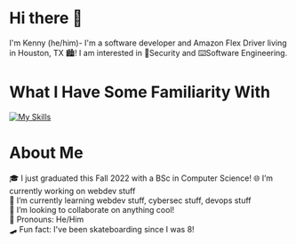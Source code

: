 # Hi there 👋
  I'm Kenny (he/him)- I'm a software developer and Amazon Flex Driver living in Houston, TX 🏙️! I am interested in 🔐Security and ⌨️Software Engineering.
  
# What I Have Some Familiarity With

[![My Skills](https://skillicons.dev/icons?i=c,cs,css,django,dotnet,html,java,js,linux,mysql,py,selenium&theme=light)](https://skillicons.dev)

# About Me
 🎓 I just graduated this Fall 2022 with a BSc in Computer Science!
 🌐 I’m currently working on webdev stuff  
 🌱 I’m currently learning webdev stuff, cybersec stuff, devops stuff  
 👯 I’m looking to collaborate on anything cool!  
 🦆 Pronouns: He/Him  
 🛹 Fun fact: I've been skateboarding since I was 8!  
 


